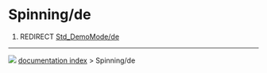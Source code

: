 # Spinning/de
1.  REDIRECT [Std_DemoMode/de](Std_DemoMode/de.md)



---
![](images/Right_arrow.png) [documentation index](../README.md) > Spinning/de
